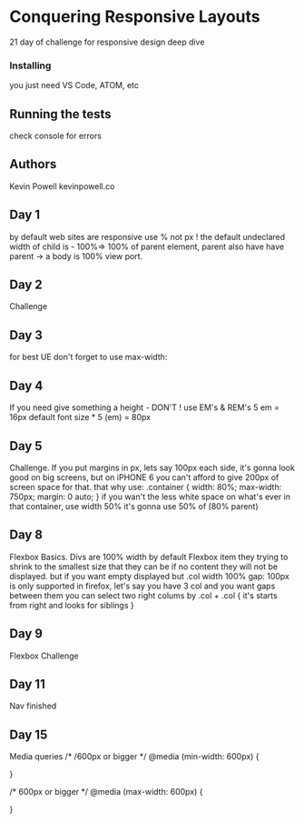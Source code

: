# Conquering Responsive Layouts
21 day of challenge for responsive design deep dive

### Installing
you just need VS Code, ATOM, etc

## Running the tests
check console for errors

## Authors
Kevin Powell kevinpowell.co

## Day 1
by default web sites are responsive
use % not px ! 
the default undeclared width of child is - 100%=> 100% of parent element, parent also have have parent  -> a body is 100% view port.

## Day 2 
Challenge 

## Day 3
for best UE don't forget to use max-width:

## Day 4
If you need give something a height - DON'T !
use EM's & REM's
 5 em = 16px default font size * 5 (em) = 80px 

## Day 5
Challenge. If you put margins in px, lets say 100px each side, it's gonna look good on big screens,
but on iPHONE 6 you can't afford to give 200px of screen space for that. that why use:
.container {
  width: 80%;
  max-width: 750px;
  margin: 0 auto;
}
if you wan't the less white space on what's ever in that container, use width 50% it's gonna use 50% of (80% parent)

## Day 8
Flexbox Basics. 
Divs are 100% width by default
Flexbox item they trying to shrink to the smallest size that they can be
if no content they will not be displayed.
but if you want empty displayed but .col width 100%
gap: 100px is only supported in firefox, let's say you have 3 col and you want gaps between them
you can select two right colums by
.col + .col {
  it's starts from right and looks for siblings
}


## Day 9
Flexbox Challenge

## Day 11
Nav finished

## Day 15
Media queries
/* /600px or bigger */
@media (min-width: 600px) {


}

/* 600px or bigger */
@media (max-width: 600px) {

}



